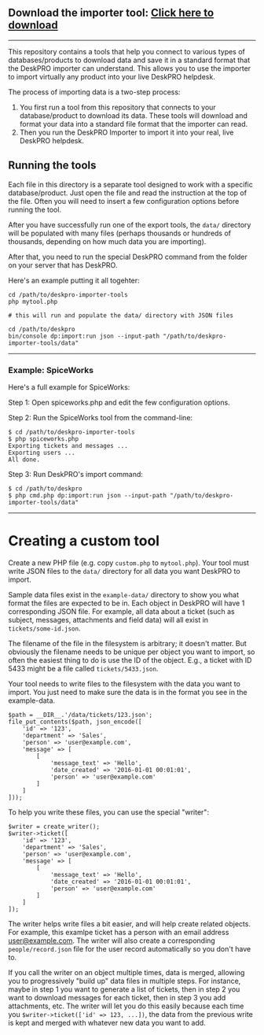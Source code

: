 ## Download the importer tool: [Click here to download](https://github.com/DeskPRO/deskpro-importer-tools/archive/master.zip)

---

This repository contains a tools that help you connect to various types of databases/products to download
data and save it in a standard format that the DeskPRO importer can understand. This allows you to use the importer to import virtually any product into your live DeskPRO helpdesk.

The process of importing data is a two-step process:

  1. You first run a tool from this repository that connects to your database/product to download its data. These tools will download and format your data into a standard file format that the importer can read.
  2. Then you run the DeskPRO Importer to import it into your real, live DeskPRO helpdesk.


## Running the tools

Each file in this directory is a separate tool designed to work with a specific database/product. Just
open the file and read the instruction at the top of the file. Often you will need to insert a few
configuration options before running the tool.

After you have successfully run one of the export tools, the `data/` directory will be populated with many
files (perhaps thousands or hundreds of thousands, depending on how much data you are importing).

After that, you need to run the special DeskPRO command from the folder on your server that has DeskPRO.

Here's an example putting it all togehter:

    cd /path/to/deskpro-importer-tools
    php mytool.php

    # this will run and populate the data/ directory with JSON files

    cd /path/to/deskpro
    bin/console dp:import:run json --input-path "/path/to/deskpro-importer-tools/data"

---

### Example: SpiceWorks

Here's a full example for SpiceWorks:

Step 1: Open spiceworks.php and edit the few configuration options.

Step 2: Run the SpiceWorks tool from the command-line:

    $ cd /path/to/deskpro-importer-tools
    $ php spiceworks.php
    Exporting tickets and messages ...
    Exporting users ...
    All done.

Step 3: Run DeskPRO's import command:

    $ cd /path/to/deskpro
    $ php cmd.php dp:import:run json --input-path "/path/to/deskpro-importer-tools/data"


---

# Creating a custom tool

Create a new PHP file (e.g. copy `custom.php` to `mytool.php`). Your tool must write JSON files to the `data/` directory for all data you want DeskPRO to import.

Sample data files exist in the `example-data/` directory to show you what format the files are expected to be in. Each object in DeskPRO will have 1 corresponding JSON file. For example, all data about a ticket (such as subject, messages, attachments and field data) will all exist in `tickets/some-id.json`.

The filename of the file in the filesystem is arbitrary; it doesn't matter. But obviously the filename needs to be unique per object you want to import, so often the easiest thing to do is use the ID of the object. E.g., a ticket with ID 5433 might be a file called `tickets/5433.json`.

Your tool needs to write files to the filesystem with the data you want to import. You just need to make sure the data is in the format you see in the example-data.

    $path = __DIR__.'/data/tickets/123.json';
    file_put_contents($path, json_encode([
        'id' => '123',
        'department' => 'Sales',
        'person' => 'user@example.com',
        'message' => [
            [
                'message_text' => 'Hello',
                'date_created' => '2016-01-01 00:01:01',
                'person' => 'user@example.com'
            ]
        ]
    ]));

To help you write these files, you can use the special "writer":

    $writer = create_writer();
    $writer->ticket([
        'id' => '123',
        'department' => 'Sales',
        'person' => 'user@example.com',
        'message' => [
            [
                'message_text' => 'Hello',
                'date_created' => '2016-01-01 00:01:01',
                'person' => 'user@example.com'
            ]
        ]
    ]);

The writer helps write files a bit easier, and will help create related objects. For example, this examlpe ticket has a person with an email address user@example.com. The writer will also create a corresponding `people/record.json` file for the user record automatically so you don't have to.

If you call the writer on an object multiple times, data is merged, allowing you to progressively "build up" data files in multiple steps. For instance, maybe in step 1 you want to generate a list of tickets, then in step 2 you want to download messages for each ticket, then in step 3 you add attachments, etc. The writer will let you do this easily because each time you `$writer->ticket(['id' => 123, ...])`, the data from the previous write is kept and merged with whatever new data you want to add.